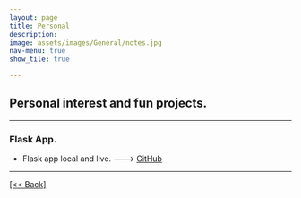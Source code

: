 ```yaml
---
layout: page
title: Personal
description:
image: assets/images/General/notes.jpg
nav-menu: true
show_tile: true

---
```


## Personal interest and fun projects.

---

### Flask App.
- Flask app local and live. ---> [GitHub](https://github.com/CVanchieri/FlaskApp_Template)




---

[[<< Back]](https://cvanchieri.github.io/Portfolio)